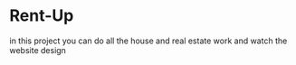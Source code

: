 # Rent-Up
in this project you can do all the house and real estate work and watch the website design

